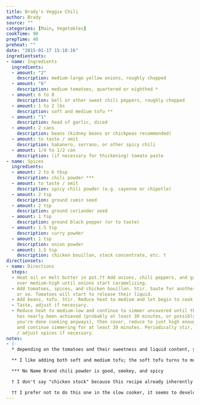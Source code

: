 ```yaml
---
title: Brady's Veggie Chili
author: Brady
source: ""
categories: [Main, Vegetables]
cookTime: 90
prepTime: 40
preheat: ""
date: "2015-01-17 15:18:16"
ingredientsets:
- name: Ingredients
  ingredients:
  - amount: "2"
    description: medium-large yellow onions, roughly chopped
  - amount: "6"
    description: medium tomatoes, quartered or eighthed *
  - amount: 6 to 8
    description: bell or other sweet chili peppers, roughly chopped
  - amount: 1 to 2 lbs
    description: soft and medium tofu **
  - amount: "1"
    description: head of garlic, diced
  - amount: 2 cans
    description: beans (kidney beans or chickpeas recommended)
  - amount: to taste / omit
    description: habanero, serrano, or other spicy chili
  - amount: 1/4 to 1/2 can
    description: (if necessary for thickening) tomato paste
- name: Spices
  ingredients:
  - amount: 2 to 6 tbsp
    description: chili powder ***
  - amount: to taste / omit
    description: spicy chili powder (e.g. cayenne or chipotle)
  - amount: 2 tsp
    description: ground cumin seed
  - amount: 2 tsp
    description: ground coriander seed
  - amount: 1 tsp
    description: ground black pepper (or to taste)
  - amount: 1.5 tsp
    description: curry powder
  - amount: 1 tsp
    description: onion powder
  - amount: 1.5 tsp
    description: chicken bouillon, stock concentrate, etc. †
directionsets:
- name: Directions
  steps:
  - Heat oil or melt butter in pot.†† Add onions, chili peppers, and garlic. Saute
    over medium-high until onions start caramelizing.
  - Add tomatoes, spices, and chicken bouillon. Stir. Saute for another five minutes
    or so. Tomatoes will start to release their liquid.
  - Add beans, tofu. Stir. Reduce heat to medium and let begin to cook down.
  - Taste, adjust if necessary.
  - Reduce heat to medium-low and continue to simmer uncovered until the desired thickness
    has nearly been achieved (probably at least 30 minutes, or possibly not until
    you're done cooking anyways), then cover, reduce to just high enough to simmer,
    and continue simmering for at least 30 minutes. Periodically stir, and taste test
    / adjust spices if necessary.
notes:
- |-
  * depending on the tomatoes and their sweetness and liquid content, you may want to dial this (and the tomato paste) up or down

  ** I like adding both soft and medium tofu; the soft tofu turns to mush (resembling ground meat visually, but not in mouthfeel), while the medium tofu somewhat keeps its shape. You really don't need to bother pressing the medium tofu, but you can if you want it to keep its shape better and possibly soak up the chili better. You can also substitute in the same weight of your preferred ground meat.

  *** No Name Brand chili powder is good, smokey, and spicy

  † I don't say "chicken stock" because this recipe already inherently includes a lot of liquid from the vegetables and the tofu, so if using bouillon or concentrate, just add it directly. Replace with vegetable stock or simply leave this out for a pure vegetarian variant.

  †† I prefer not to do this one in the slow cooker, it seems to develop better at higher temperatures. Your mileage may vary. You may have too much liquid if you do this in the slow cooker as-written because of the tofu and tomatoes, so maybe omit some tomatoes and add more tomato paste to compensate.
---
```


